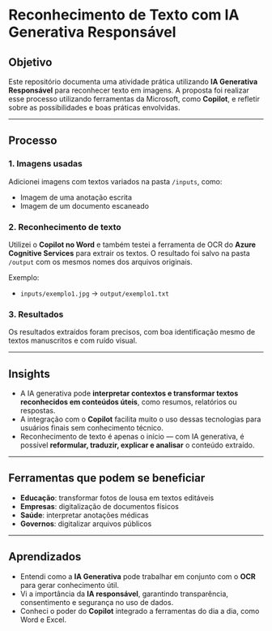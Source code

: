# Reconhecimento de Texto com IA Generativa Responsável

## Objetivo

Este repositório documenta uma atividade prática utilizando **IA Generativa Responsável** para reconhecer texto em imagens. A proposta foi realizar esse processo utilizando ferramentas da Microsoft, como **Copilot**, e refletir sobre as possibilidades e boas práticas envolvidas.

---

## Processo

### 1. Imagens usadas
Adicionei imagens com textos variados na pasta `/inputs`, como:
- Imagem de uma anotação escrita
- Imagem de um documento escaneado

### 2. Reconhecimento de texto
Utilizei o **Copilot no Word** e também testei a ferramenta de OCR do **Azure Cognitive Services** para extrair os textos. O resultado foi salvo na pasta `/output` com os mesmos nomes dos arquivos originais.

Exemplo:
- `inputs/exemplo1.jpg` → `output/exemplo1.txt`

### 3. Resultados
Os resultados extraídos foram precisos, com boa identificação mesmo de textos manuscritos e com ruído visual.

---

## Insights

- A IA generativa pode **interpretar contextos e transformar textos reconhecidos em conteúdos úteis**, como resumos, relatórios ou respostas.
- A integração com o **Copilot** facilita muito o uso dessas tecnologias para usuários finais sem conhecimento técnico.
- Reconhecimento de texto é apenas o início — com IA generativa, é possível **reformular, traduzir, explicar e analisar** o conteúdo extraído.

---

## Ferramentas que podem se beneficiar

- **Educação**: transformar fotos de lousa em textos editáveis
- **Empresas**: digitalização de documentos físicos
- **Saúde**: interpretar anotações médicas
- **Governos**: digitalizar arquivos públicos

---

## Aprendizados

- Entendi como a **IA Generativa** pode trabalhar em conjunto com o **OCR** para gerar conhecimento útil.
- Vi a importância da **IA responsável**, garantindo transparência, consentimento e segurança no uso de dados.
- Conheci o poder do **Copilot** integrado a ferramentas do dia a dia, como Word e Excel.
